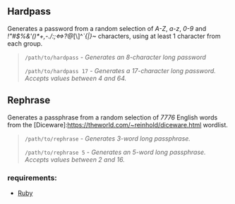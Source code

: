 ## Hardpass

Generates a password from a random selection of _A-Z_, _a-z_, _0-9_ and _!"#$%&'()*+,-./:;<=>?@_[\\]^_`{|}~_ characters, using at least 1 character from each group.

> `/path/to/hardpass` - _Generates an 8-character long password_
>
>`/path/to/hardpass 17` - _Generates a 17-character long password. Accepts values between *4* and *64*._

## Rephrase

Generates a passphrase from a random selection of _7776_ English words from the [Diceware]:https://theworld.com/~reinhold/diceware.html wordlist.

>`/path/to/rephrase` - _Generates 3-word long passphrase._
>
>`/path/to/rephrase 5` - _Generates an 5-word long passphrase. Accepts values between *2* and *16*._

### requirements:

* [Ruby](https://www.ruby-lang.org/en/)